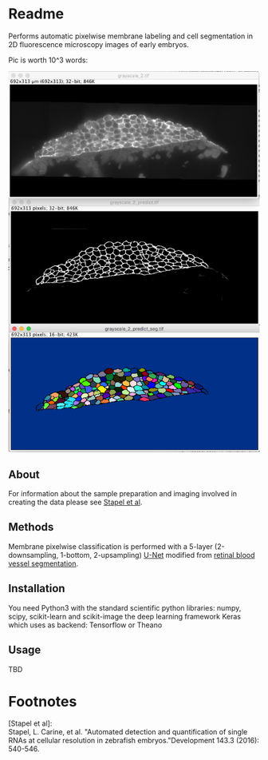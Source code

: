# Readme

Performs automatic pixelwise membrane labeling and cell segmentation in 2D fluorescence microscopy images of early embryos.

Pic is worth 10^3 words:

![](resources/grey_mem_seg.jpg)

## About

For information about the sample preparation and imaging involved in
creating the data please see [Stapel et al](#f1).

## Methods

Membrane pixelwise classification is performed with a 5-layer
(2-downsampling, 1-bottom, 2-upsampling)
[U-Net](https://arxiv.org/pdf/1505.04597.pdf) modified from
[retinal blood vessel segmentation](https://github.com/orobix/retina-unet).

## Installation

You need Python3 with the standard scientific python libraries:
numpy, scipy, scikit-learn and scikit-image the deep learning framework
Keras which uses as backend: Tensorflow or Theano

## Usage

TBD

# Footnotes

<a name="f1">[Stapel et al]:</a>  
Stapel, L. Carine, et al. "Automated detection and quantification of single RNAs at cellular resolution in zebrafish embryos."Development 143.3 (2016): 540-546.
